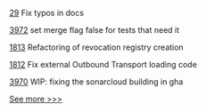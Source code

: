 
[29](https://github.com/hyperledger-labs/yui-docs/pull/29) Fix typos in docs

[3972](https://github.com/hyperledger/besu/pull/3972) set merge flag false for tests that need it

[1813](https://github.com/hyperledger/aries-cloudagent-python/pull/1813) Refactoring of revocation registry creation

[1812](https://github.com/hyperledger/aries-cloudagent-python/pull/1812) Fix external Outbound Transport loading code

[3970](https://github.com/hyperledger/besu/pull/3970) WIP: fixing the sonarcloud building in gha


[See more >>>](https://start-here.hyperledger.org/pull-requests)
